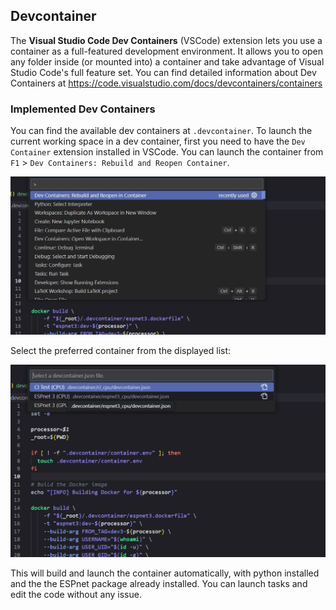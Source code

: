 ## Devcontainer

The **Visual Studio Code Dev Containers** (VSCode) extension lets you use a container as a full-featured development environment. It allows you to open any folder inside (or mounted into) a container and take advantage of Visual Studio Code's full feature set.
You can find detailed information about Dev Containers at https://code.visualstudio.com/docs/devcontainers/containers

### Implemented Dev Containers

You can find the available dev containers at `.devcontainer`.
To launch the current working space in a dev container, first you need to have the `Dev Container` extension installed in VSCode.
You can launch the container from `F1` > `Dev Containers: Rebuild and Reopen Container`.

![](./image/dev_1.png)

Select the preferred container from the displayed list:

![](./image/dev_2.png)

This will build and launch the container automatically, with python installed and the the ESPnet package already installed.
You can launch tasks and edit the code without any issue.
